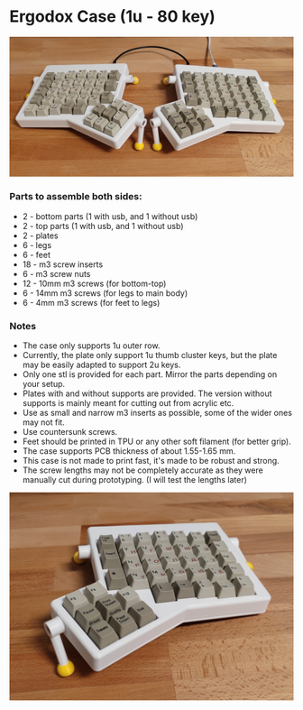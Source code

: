 # Ergodox Case (1u - 80 key)

![plot](./rev1/images/both.jpg)

### Parts to assemble both sides:

* 2 - bottom parts (1 with usb, and 1 without usb)
* 2 - top parts (1 with usb, and 1 without usb)
* 2 - plates
* 6 - legs
* 6 - feet
* 18 - m3 screw inserts
* 6 - m3 screw nuts
* 12 - 10mm m3 screws (for bottom-top)
* 6 - 14mm m3 screws (for legs to main body)
* 6 - 4mm m3 screws (for feet to legs)

### Notes

* The case only supports 1u outer row. 
* Currently, the plate only support 1u thumb cluster keys, but the plate may be easily adapted to support 2u keys.
* Only one stl is provided for each part. Mirror the parts depending on your setup.
* Plates with and without supports are provided. The version without supports is mainly meant for cutting out from acrylic etc.
* Use as small and narrow m3 inserts as possible, some of the wider ones may not fit.
* Use countersunk screws.
* Feet should be printed in TPU or any other soft filament (for better grip).
* The case supports PCB thickness of about 1.55-1.65 mm.
* This case is not made to print fast, it's made to be robust and strong.
* The screw lengths may not be completely accurate as they were manually cut during prototyping. (I will test the lengths later)

![plot](./rev1/images/single.jpg)
